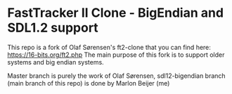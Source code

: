 # FastTracker II Clone - BigEndian and SDL1.2 support

This repo is a fork of Olaf Sørensen's ft2-clone that you can find here: https://16-bits.org/ft2.php
The main purpose of this fork is to support older systems and big endian systems.

Master branch is purely the work of Olaf Sørensen, sdl12-bigendian branch (main branch of this repo) is done by Marlon Beijer (me)
